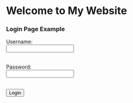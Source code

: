 # Welcome to My Website

### Login Page Example

<form action="http://walla.co.il" method="GET">
  <label for="username">Username:</label><br>
  <input type="text" id="username" name="username"><br><br>
  
  <label for="password">Password:</label><br>
  <input type="password" id="password" name="password"><br><br>
  
  <input type="submit" value="Login">
</form>
